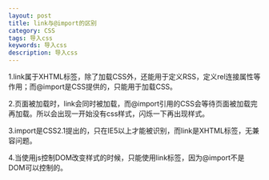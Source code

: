 ```yaml
---
layout: post
title: link与@import的区别
category: CSS
tags: 导入css
keywords: 导入css
description: 导入css
---
```


1.link属于XHTML标签，除了加载CSS外，还能用于定义RSS，定义rel连接属性等作用；而@import是CSS提供的，只能用于加载CSS。

2.页面被加载时，link会同时被加载，而@import引用的CSS会等待页面被加载完再加载。所以会出现一开始没有css样式，闪烁一下再出现样式。

3.import是CSS2.1提出的，只在IE5以上才能被识别，而link是XHTML标签，无兼容问题。

4.当使用js控制DOM改变样式的时候，只能使用link标签，因为@import不是DOM可以控制的。
